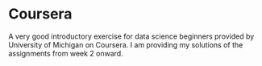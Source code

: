 # Coursera
A very good introductory exercise for data science beginners provided by University of Michigan on Coursera. I am providing my solutions of the assignments from week 2 onward.
